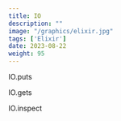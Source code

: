```yaml
---
title: IO
description: "" 
image: "/graphics/elixir.jpg"
tags: ['Elixir']
date: 2023-08-22
weight: 95
---
```



IO.puts

IO.gets
	
IO.inspect

